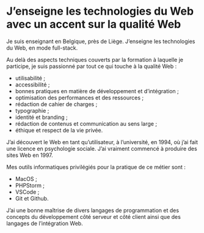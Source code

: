 # J’enseigne les technologies du Web avec un accent sur la qualité Web

Je suis enseignant en Belgique, près de Liège. J’enseigne les technologies du Web, en mode full-stack.

Au delà des aspects techniques couverts par la formation à laquelle je participe, je suis passionné par tout ce qui touche à la qualité Web :

- utilisabilité ;
- accessibilité ;
- bonnes pratiques en matière de développement et d’intégration ;
- optimisation des performances et des ressources ;
- rédaction de cahier de charges ;
- typographie ;
- identité et branding ;
- rédaction de contenus et communication au sens large ;
- éthique et respect de la vie privée.

J’ai découvert le Web en tant qu’utilisateur, à l’université, en 1994, où j’ai fait une licence en psychologie sociale. J’ai vraiment commencé à produire des sites Web en 1997. 

Mes outils informatiques privilégiés pour la pratique de ce métier sont :

- MacOS ;
- PHPStorm ;
- VSCode ;
- Git et Github.

J’ai une bonne maîtrise de divers langages de programmation et des concepts du développement côté serveur et côté client ainsi que des langages de l’intégration Web.
